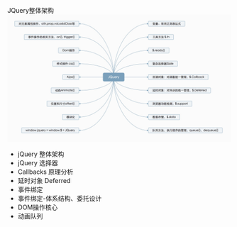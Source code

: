 
 JQuery整体架构
 ![jQuery架构图](https://github.com/zero7room/jQuery_notes/blob/master/img/jQuery.jpg)


- jQuery 整体架构
- jQuery 选择器
- Callbacks 原理分析
- 延时对象 Deferred
- 事件绑定
- 事件绑定-体系结构、委托设计
- DOM操作核心
- 动画队列